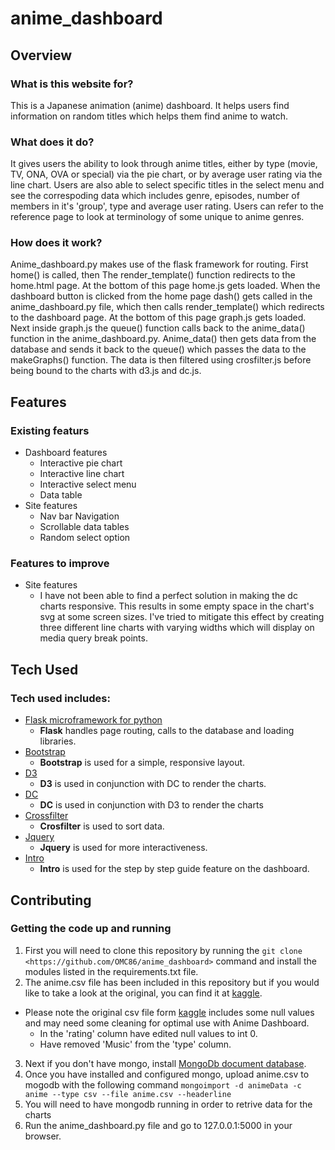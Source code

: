 # anime_dashboard

## Overview

### What is this website for?
This is a Japanese animation (anime) dashboard. It helps users find information on random titles which helps them find anime to watch. 

### What does it do?
It gives users the ability to look through anime titles, either by type (movie, TV, ONA, OVA or special) via the pie chart, or by average user rating via the line chart. Users are also able to select specific titles in the select menu and see the correspoding data which includes genre, episodes, number of members in it's 'group', type and average user rating. Users can refer to the reference page to look at terminology of some unique to anime genres.

### How does it work?
Anime_dashboard.py makes use of the flask framework for routing. First home() is called, then The render_template() function redirects to the home.html page. At the bottom of this page home.js gets loaded. When the dashboard button is clicked from the home page dash() gets called in the anime_dashboard.py file, which then calls render_template() which redirects to the dashboard page. At the bottom of this page graph.js gets loaded. Next inside graph.js the queue() function calls back to the anime_data() function in the anime_dashboard.py. Anime_data() then gets data from the database and sends it back to the queue() which passes the data to the makeGraphs() function. The data is then filtered using crosfilter.js before being bound to the charts with d3.js and dc.js.

## Features

### Existing featurs
- Dashboard features
   - Interactive pie chart
   - Interactive line chart
   - Interactive select menu
   - Data table
- Site features
   - Nav bar Navigation
   - Scrollable data tables
   - Random select option
 
### Features to improve
- Site features
   - I have not been able to find a perfect solution in making the dc charts responsive. This results in some empty space
   in the chart's svg at some screen sizes. I've tried to mitigate this effect by creating three different line charts with varying widths
   which will display on media query break points.


## Tech Used

### Tech used includes:
- [Flask microframework for python](http://flask.pocoo.org/)
  - **Flask** handles page routing, calls to the database and loading libraries.
- [Bootstrap](http://getbootstrap.com/)
  - **Bootstrap** is used for a simple, responsive layout.
- [D3](https://d3js.org/)
  - **D3** is used in conjunction with DC to render the charts.
- [DC](https://dc-js.github.io/dc.js/)
  - **DC** is used in conjunction with D3 to render the charts
- [Crossfilter](http://square.github.io/crossfilter/)
  - **Crosfilter** is used to sort data.
- [Jquery](https://jquery.com/)
  - **Jquery** is used for more interactiveness.
- [Intro](http://introjs.com/)
  - **Intro** is used for the step by step guide feature on the dashboard.
## Contributing

### Getting the code up and running
1. First you will need to clone this repository by running the ```git clone <https://github.com/OMC86/anime_dashboard>``` command and install the modules listed in the requirements.txt file.
2. The anime.csv file has been included in this repository but if you would like to take a look at the original, you can find it at [kaggle](https://www.kaggle.com/CooperUnion/anime-recommendations-database).
- Please note the original csv file form [kaggle](https://www.kaggle.com/CooperUnion/anime-recommendations-database) includes some null values and may need some cleaning for optimal use with Anime Dashboard.
    - In the 'rating' column have edited null values to int 0.
    - Have removed 'Music' from the 'type' column.
3. Next if you don't have mongo, install [MongoDb document database](https://www.mongodb.com/download-center#production).
4. Once you have installed and configured mongo, upload anime.csv to mogodb with the following command ```mongoimport -d animeData -c anime --type csv --file anime.csv --headerline```
4. You will need to have mongodb running in order to retrive data for the charts
5. Run the anime_dashboard.py file and go to 127.0.0.1:5000 in your browser.
